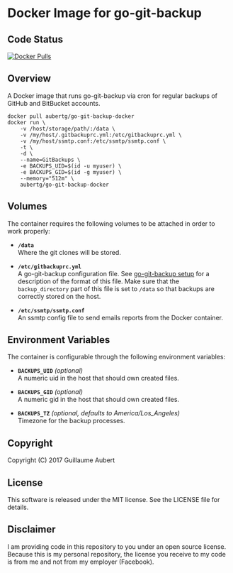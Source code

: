 Docker Image for go-git-backup
==============================


Code Status
-----------

[![Docker Pulls](https://img.shields.io/docker/pulls/aubertg/go-git-backup-docker.svg)](https://hub.docker.com/r/aubertg/go-git-backup-docker/)


Overview
--------

A Docker image that runs go-git-backup via cron for regular backups of GitHub and BitBucket accounts.

	docker pull aubertg/go-git-backup-docker
	docker run \
		-v /host/storage/path/:/data \
		-v /my/host/.gitbackuprc.yml:/etc/gitbackuprc.yml \
		-v /my/host/ssmtp.conf:/etc/ssmtp/ssmtp.conf \
		-t \
		-d \
		--name=GitBackups \
		-e BACKUPS_UID=$(id -u myuser) \
		-e BACKUPS_GID=$(id -g myuser) \
		--memory="512m" \
		aubertg/go-git-backup-docker


Volumes
-------

The container requires the following volumes to be attached in order to work
properly:

* **`/data`** <br />
	Where the git clones will be stored.

* **`/etc/gitbackuprc.yml`** <br />
	A go-git-backup configuration file. See [go-git-backup
	setup](https://github.com/guillaumeaubert/go-git-backup#setup) for a
	description of the format of this file. Make sure that the `backup_directory`
	part of this file is set to `/data` so that backups are correctly stored on
	the host.

* **`/etc/ssmtp/ssmtp.conf`** <br />
	An ssmtp config file to send emails reports from the Docker container.


Environment Variables
---------------------

The container is configurable through the following environment variables:

* **`BACKUPS_UID`** *(optional)* <br />
  A numeric uid in the host that should own created files.

* **`BACKUPS_GID`** *(optional)* <br />
  A numeric gid in the host that should own created files.

* **`BACKUPS_TZ`** *(optional, defaults to America/Los_Angeles)* <br />
  Timezone for the backup processes.


Copyright
---------

Copyright (C) 2017 Guillaume Aubert


License
-------

This software is released under the MIT license. See the LICENSE file for
details.


Disclaimer
----------

I am providing code in this repository to you under an open source license.
Because this is my personal repository, the license you receive to my code is
from me and not from my employer (Facebook).
